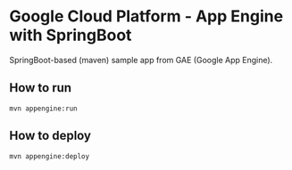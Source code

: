 # Google Cloud Platform - App Engine with SpringBoot

SpringBoot-based (maven) sample app from GAE (Google App Engine).

## How to run

`mvn appengine:run`

## How to deploy

`mvn appengine:deploy`